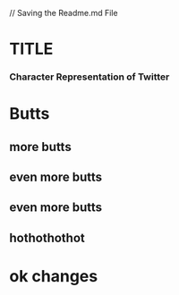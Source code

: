 // Saving the Readme.md File




# TITLE
### Character Representation of Twitter


# Butts 
## more butts 


## even more butts



## even more butts



## hothothothot

# ok changes
